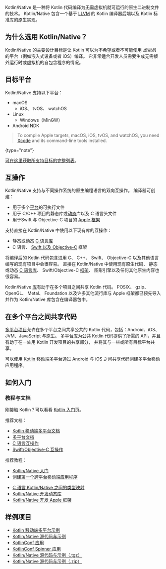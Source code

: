 [//]: # (title: Kotlin 原生)

Kotlin/Native 是一种将 Kotlin 代码编译为无需虚拟机就可运行的原生二进制文件的技术。
Kotlin/Native 包含一个基于 [LLVM](https://llvm.org/) 的 Kotlin 编译器后端以及 Kotlin 标准库的原生实现<!--
-->。

## 为什么选用 Kotlin/Native？

Kotlin/Native 的主要设计目标是让 Kotlin 可以为不希望或者不可能使用 *虚拟机* 的平台<!--
-->（例如嵌入式设备或者 iOS）编译。
它非常适合开发人员需要生成<!--
-->无需额外运行时或虚拟机的自包含程序的情况。

## 目标平台

Kotlin/Native 支持以下平台：
* macOS
   * iOS、 tvOS、 watchOS
* Linux
   * Windows（MinGW）
* Android NDK

> To compile Apple targets, macOS, iOS, tvOS, and watchOS, you need [Xcode](https://apps.apple.com/us/app/xcode/id497799835)
> and its command-line tools installed.
> 
{type="note"}

[可在这里获取所支持目标的完整列表](multiplatform-dsl-reference.md)。

## 互操作

Kotlin/Native 支持与不同操作系统的原生编程语言的双向互操作。
编译器可创建：
* 用于多个[平台](#目标平台)的可执行文件
* 用于 C/C++ 项目的静态库或[动态](native-dynamic-libraries.md)库以及 C 语言头文件
* 用于Swift 与 Objective-C 项目的 [Apple 框架](apple-framework.md)

支持直接在 Kotlin/Native 中使用以下现有库<!--
-->的互操作：
* 静态或动态 [C 语言库](native-c-interop.md)
* C 语言、 [Swift 以及 Objective-C](native-objc-interop.md) 框架

将编译后的 Kotlin 代码包含进<!--
-->用 C、 C++、 Swift、 Objective-C 以及其他语言编写的现有项目中会很容易。
直接在 Kotlin/Native 中使用现有原生代码、
静态或动态 [C 语言库](native-c-interop.md)、
Swift/Objective-C [框架](native-objc-interop.md)、
图形引擎以及任何其他原生内容也很容易。

Kotlin/Native [库](native-platform-libs.md)有助于在多个项目之间共享 Kotlin
代码。
POSIX、 gzip、 OpenGL、 Metal、 Foundation 以及许多其他流行库与
Apple 框架都已预先导入并作为 Kotlin/Native 库包含在编译器包中。

## 在多个平台之间共享代码

[多平台项目](multiplatform.md)允许在多个平台之间共享公共的 Kotlin 代码，包括：Android、iOS、JVM、JavaScript 与原生。
多平台库为公共 Kotlin 代码提供了所需的 API，并且有助于在一处用 Kotlin 开发项目的共享部分，
并将其与一些或所有目标平台共享。

可以使用 [Kotlin 移动端多平台](https://kotlinlang.org/lp/mobile/)通过 Android 与 iOS 之间共享代码创建多平台移动应用程序。

## 如何入门

### 教程与文档

刚接触 Kotlin？可以看看 [Kotlin 入门](getting-started.md)页。

推荐文档：

- [Kotlin 移动端多平台文档](multiplatform-mobile-getting-started.md)
- [多平台文档](multiplatform-get-started.md)
- [C 语言互操作](native-c-interop.md)
- [Swift/Objective-C 互操作](native-objc-interop.md)

推荐教程：
* [Kotlin/Native 入门](native-get-started.md)
* [创建第一个跨平台移动端应用程序](multiplatform-mobile-create-first-app.md)
- [C 语言 Kotlin/Native 之间的类型映射](mapping-primitive-data-types-from-c.md)
- [Kotlin/Native 开发动态库](native-dynamic-libraries.md)
- [Kotlin/Native 开发 Apple 框架](apple-framework.md)

## 样例项目

* [Kotlin 移动端多平台示例](multiplatform-mobile-samples.md)
* [Kotlin/Native 源代码与示例](https://github.com/JetBrains/kotlin/tree/master/kotlin-native/samples)
* [KotlinConf 应用](https://github.com/JetBrains/kotlinconf-app)
* [KotlinConf Spinner 应用](https://github.com/jetbrains/kotlinconf-spinner)
* [Kotlin/Native 源代码与示例（.tgz）](https://download.jetbrains.com/kotlin/native/kotlin-native-samples-1.0.1.tar.gz)
* [Kotlin/Native 源代码与示例（.zip）](https://download.jetbrains.com/kotlin/native/kotlin-native-samples-1.0.1.zip)